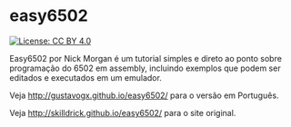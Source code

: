 # easy6502
[![License: CC BY 4.0](https://img.shields.io/badge/License-CC%20BY%204.0-lightgrey.svg)](https://creativecommons.org/licenses/by/4.0/)

Easy6502 por Nick Morgan é um tutorial simples e direto ao ponto sobre programação do 6502 em assembly, 
incluindo exemplos que podem ser editados e executados em um emulador.

Veja http://gustavogx.github.io/easy6502/ para o versão em Português.

Veja http://skilldrick.github.io/easy6502/ para o site original.

